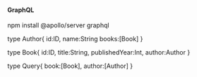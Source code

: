 #### GraphQL

npm install @apollo/server graphql

type Author{
id:ID,
name:String
books:[Book]
}

type Book{
id:ID,
title:String,
publishedYear:Int,
author:Author
}

type Query{
book:[Book],
author:[Author]
}

